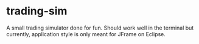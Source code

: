 # trading-sim
A small trading simulator done for fun. Should work well in the terminal but currently, application style is only meant for JFrame on Eclipse.

